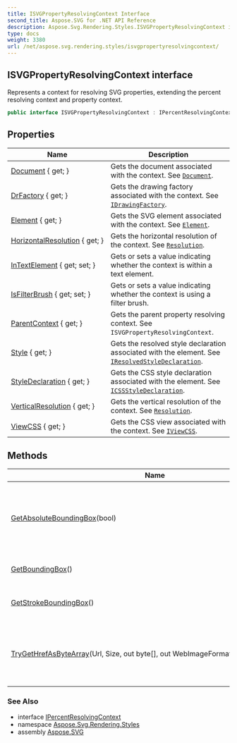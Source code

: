 ```yaml
---
title: ISVGPropertyResolvingContext Interface
second_title: Aspose.SVG for .NET API Reference
description: Aspose.Svg.Rendering.Styles.ISVGPropertyResolvingContext interface. Represents a context for resolving SVG properties extending the percent resolving context and property context
type: docs
weight: 3380
url: /net/aspose.svg.rendering.styles/isvgpropertyresolvingcontext/
---
```

## ISVGPropertyResolvingContext interface

Represents a context for resolving SVG properties, extending the percent resolving context and property context.

```csharp
public interface ISVGPropertyResolvingContext : IPercentResolvingContext
```

## Properties

| Name | Description |
| --- | --- |
| [Document](../../aspose.svg.rendering.styles/isvgpropertyresolvingcontext/document/) { get; } | Gets the document associated with the context. See [`Document`](./document/). |
| [DrFactory](../../aspose.svg.rendering.styles/isvgpropertyresolvingcontext/drfactory/) { get; } | Gets the drawing factory associated with the context. See [`IDrawingFactory`](../../aspose.svg.drawing/idrawingfactory/). |
| [Element](../../aspose.svg.rendering.styles/isvgpropertyresolvingcontext/element/) { get; } | Gets the SVG element associated with the context. See [`Element`](./element/). |
| [HorizontalResolution](../../aspose.svg.rendering.styles/isvgpropertyresolvingcontext/horizontalresolution/) { get; } | Gets the horizontal resolution of the context. See [`Resolution`](../../aspose.svg.drawing/resolution/). |
| [InTextElement](../../aspose.svg.rendering.styles/isvgpropertyresolvingcontext/intextelement/) { get; set; } | Gets or sets a value indicating whether the context is within a text element. |
| [IsFilterBrush](../../aspose.svg.rendering.styles/isvgpropertyresolvingcontext/isfilterbrush/) { get; set; } | Gets or sets a value indicating whether the context is using a filter brush. |
| [ParentContext](../../aspose.svg.rendering.styles/isvgpropertyresolvingcontext/parentcontext/) { get; } | Gets the parent property resolving context. See `ISVGPropertyResolvingContext`. |
| [Style](../../aspose.svg.rendering.styles/isvgpropertyresolvingcontext/style/) { get; } | Gets the resolved style declaration associated with the element. See [`IResolvedStyleDeclaration`](../../aspose.svg.dom.css/iresolvedstyledeclaration/). |
| [StyleDeclaration](../../aspose.svg.rendering.styles/isvgpropertyresolvingcontext/styledeclaration/) { get; } | Gets the CSS style declaration associated with the element. See [`ICSSStyleDeclaration`](../../aspose.svg.dom.css/icssstyledeclaration/). |
| [VerticalResolution](../../aspose.svg.rendering.styles/isvgpropertyresolvingcontext/verticalresolution/) { get; } | Gets the vertical resolution of the context. See [`Resolution`](../../aspose.svg.drawing/resolution/). |
| [ViewCSS](../../aspose.svg.rendering.styles/isvgpropertyresolvingcontext/viewcss/) { get; } | Gets the CSS view associated with the context. See [`IViewCSS`](../../aspose.svg.dom.css/iviewcss/). |

## Methods

| Name | Description |
| --- | --- |
| [GetAbsoluteBoundingBox](../../aspose.svg.rendering.styles/isvgpropertyresolvingcontext/getabsoluteboundingbox/)(bool) | Gets the absolute bounding box of the element, optionally ignoring element transformations. |
| [GetBoundingBox](../../aspose.svg.rendering.styles/isvgpropertyresolvingcontext/getboundingbox/)() | Gets the bounding box of the element. |
| [GetStrokeBoundingBox](../../aspose.svg.rendering.styles/isvgpropertyresolvingcontext/getstrokeboundingbox/)() | Gets the bounding box of the element's stroke. |
| [TryGetHrefAsByteArray](../../aspose.svg.rendering.styles/isvgpropertyresolvingcontext/trygethrefasbytearray/)(Url, Size, out byte[], out WebImageFormat, CancellationToken) | Tries to get the HREF as a byte array, with the specified size, format, and cancellation token. |

### See Also

* interface [IPercentResolvingContext](../../aspose.svg.dom.css/ipercentresolvingcontext/)
* namespace [Aspose.Svg.Rendering.Styles](../../aspose.svg.rendering.styles/)
* assembly [Aspose.SVG](../../)
